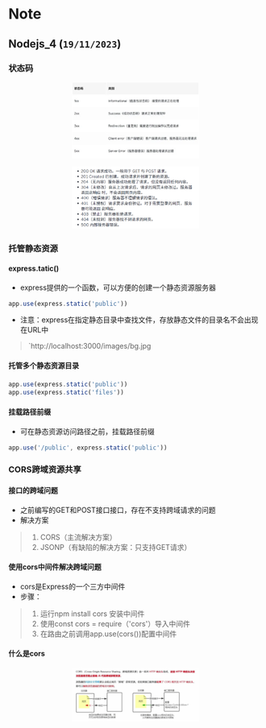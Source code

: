 

# Note

## Nodejs_4 (`19/11/2023`)

### 状态码

<p align='center'><img src='../images/状态码.png' width='50%' height='50%' /></p>

<p align='center'><img src='../images/常见代码状态.png' width='50%' height='50%' /></p>

### 托管静态资源
#### express.tatic()
- express提供的一个函数，可以方便的创建一个静态资源服务器
```js
app.use(express.static('public'))
```
- 注意：express在指定静态目录中查找文件，存放静态文件的目录名不会出现在URL中
> `http://localhost:3000/images/bg.jpg

#### 托管多个静态资源目录
```js
app.use(express.static('public'))
app.use(express.static('files'))
```

#### 挂载路径前缀
- 可在静态资源访问路径之前，挂载路径前缀
```js
app.use('/public', express.static('public'))
```


### CORS跨域资源共享
#### 接口的跨域问题
- 之前编写的GET和POST接口接口，存在不支持跨域请求的问题
- 解决方案
> 1. CORS（主流解决方案）
> 2. JSONP（有缺陷的解决方案：只支持GET请求）
#### 使用cors中间件解决跨域问题
- cors是Express的一个三方中间件
- 步骤：
> 1. 运行npm install cors 安装中间件
> 2. 使用const cors = require（'cors'）导入中间件
> 3. 在路由之前调用app.use(cors())配置中间件
#### 什么是cors
<p align='center'><img src='../images/什么是cors.png' width='50%' height='50%' /></p>

